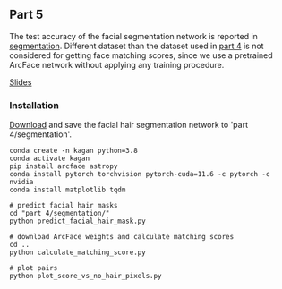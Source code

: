 ## Part 5
The test accuracy of the facial segmentation network is reported in [segmentation](./part%204/segmentation/). Different dataset than the dataset used in [part 4](./part%204/) is not considered for getting face matching scores, since we use a pretrained ArcFace network without applying any training procedure.

[Slides](https://github.com/kaganozturk/Investigation-of-possible-gender-bias-in-face-recognition/raw/main/project_slides.pptx)

### Installation
[Download](https://drive.google.com/file/d/1KSa9_g_cL047Z0B2hEn8cRPsDP7sjPXC/view?usp=share_link) and save the facial hair segmentation network to 'part 4/segmentation'.
```
conda create -n kagan python=3.8
conda activate kagan
pip install arcface astropy
conda install pytorch torchvision pytorch-cuda=11.6 -c pytorch -c nvidia
conda install matplotlib tqdm

# predict facial hair masks
cd "part 4/segmentation/"
python predict_facial_hair_mask.py

# download ArcFace weights and calculate matching scores
cd ..
python calculate_matching_score.py

# plot pairs
python plot_score_vs_no_hair_pixels.py
```
